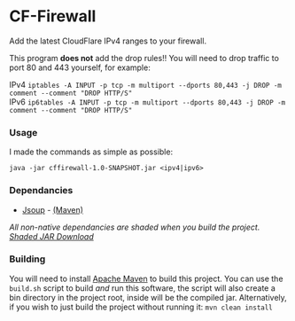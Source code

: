 # CF-Firewall

Add the latest CloudFlare IPv4 ranges to your firewall.

This program <b>does not</b> add the drop rules!! You will need to drop traffic to port 80 and 443 yourself, for example:<br>

IPv4 `iptables -A INPUT -p tcp -m multiport --dports 80,443 -j DROP -m comment --comment "DROP HTTP/S"`<br>
IPv6 `ip6tables -A INPUT -p tcp -m multiport --dports 80,443 -j DROP -m comment --comment "DROP HTTP/S"`

### Usage

I made the commands as simple as possible:

`java -jar cffirewall-1.0-SNAPSHOT.jar <ipv4|ipv6>`

### Dependancies

* [Jsoup](https://jsoup.org/) - [(Maven)](https://mvnrepository.com/artifact/org.jsoup/jsoup/1.8.3)

<i>All non-native dependancies are shaded when you build the project.</i><br>
<i>[Shaded JAR Download](https://github.com/Matthewn7/CF-Firewall/releases/tag/1.0-SNAPSHOT)</i>

### Building

You will need to install [Apache Maven](https://maven.apache.org/) to build this project. You can use the `build.sh` script to build <i>and</i> run this software, the script will also create a bin directory in the project root, inside will be the compiled jar. Alternatively, if you wish to just build the project without running it: `mvn clean install`
